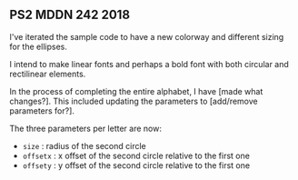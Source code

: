 ## PS2 MDDN 242 2018

I've iterated the sample code to have a new colorway and different sizing for the ellipses.

I intend to make linear fonts and perhaps a bold font with both circular and rectilinear elements.

In the process of completing the entire alphabet, I have [made what changes?].
This included updating the parameters to [add/remove parameters for?].

The three parameters per letter are now:
  * `size` : radius of the second circle
  * `offsetx` : x offset of the second circle relative to the first one
  * `offsety` : y offset of the second circle relative to the first one

